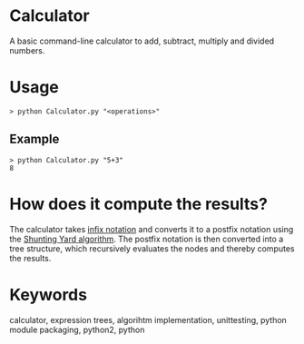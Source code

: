# Calculator

A basic command-line calculator to add, subtract, multiply and divided numbers. 

# Usage
```
> python Calculator.py "<operations>"
```
## Example
```
> python Calculator.py "5+3"
8
```

# How does it compute the results?

The calculator takes [infix notation](https://de.wikipedia.org/wiki/Infixnotation) and converts it to a postfix notation using the [Shunting Yard algorithm](https://de.wikipedia.org/wiki/Shunting-yard-Algorithmus). The postfix notation is then converted into a tree structure, which recursively evaluates the nodes and thereby computes the results. 

# Keywords
calculator, expression trees, algorihtm implementation, unittesting, python module packaging, python2, python
